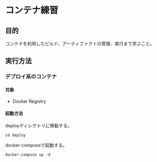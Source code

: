 # コンテナ練習
## 目的
コンテナを利用したビルド、アーティファクトの管理、実行まで学ぶこと。  

## 実行方法
### デプロイ系のコンテナ
#### 対象
- Docker Registry
#### 起動方法
deployディレクトリに移動する。

```
cd deploy
```

docker-composeで起動する。  

```
docker-compose up -d
```